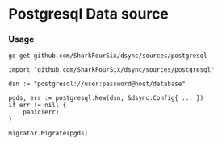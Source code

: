 # Postgresql Data source


### Usage

```shell
go get github.com/SharkFourSix/dsync/sources/postgresql
```

```golang
import "github.com/SharkFourSix/dsync/sources/postgresql"

dsn := "postgresql://user:password@host/database"

pgds, err := postgresql.New(dsn, &dsync.Config{ ... })
if err != nill {
    panic(err)
}

migrator.Migrate(pgds)
```
